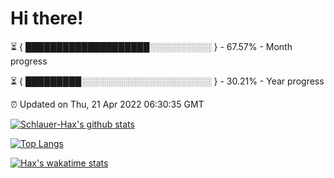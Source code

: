# Hi there!

⏳ { ████████████████████░░░░░░░░░░ } - 67.57% - Month progress

⏳ { █████████░░░░░░░░░░░░░░░░░░░░░ } - 30.21% - Year progress

⏰ Updated on Thu, 21 Apr 2022 06:30:35 GMT


[![Schlauer-Hax's github stats](https://github-readme-stats.vercel.app/api?username=Schlauer-Hax&show_icons=true&theme=dark&count_private=true)](https://github.com/Schlauer-Hax)


[![Top Langs](https://github-readme-stats.vercel.app/api/top-langs/?username=Schlauer-Hax&layout=compact&theme=dark)](https://github.com/Schlauer-Hax?tab=repositories)


[![Hax's wakatime stats](https://github-readme-stats.vercel.app/api/wakatime?username=Hax&theme=dark)](https://wakatime.com/@Hax)

